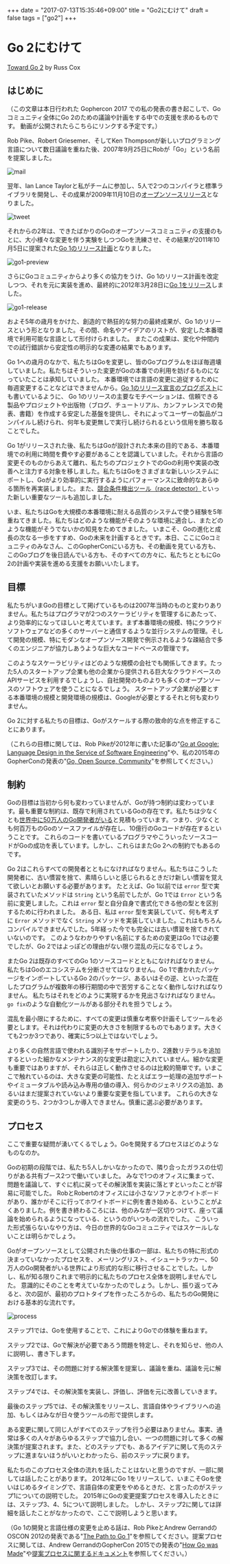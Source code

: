 +++
date = "2017-07-13T15:35:46+09:00"
title = "Go2にむけて"
draft = false
tags = ["go2"]
+++

# Go 2にむけて
[Toward Go 2](https://blog.golang.org/toward-go2) by Russ Cox

## はじめに

（この文章は本日行われた Gophercon 2017 での私の発表の書き起こしで、Goコミュニティ全体にGo 2のための議論や計画をする中での支援を求めるものです。
動画が公開されたらこちらにリンクする予定です。）

Rob Pike、Robert Griesemer、そしてKen Thompsonが新しいプログラミング言語について数日議論を重ねた後、2007年9月25日にRobが「Go」という名前を提案しました。

![mail](./mail.png)

翌年、Ian Lance Taylorと私がチームに参加し、5人で2つのコンパイラと標準ライブラリを開発し、その成果が2009年11月10日の[オープンソースリリース](https://opensource.googleblog.com/2009/11/hey-ho-lets-go.html)となりました。

![tweet](./tweet.png)

それからの2年は、できたばかりのGoのオープンソースコミュニティの支援のもとに、大小様々な変更を伴う実験をしつつGoを洗練させ、その結果が2011年10月5日に提案された[Go 1のリリース計画](https://blog.golang.org/preview-of-go-version-1)となりました。

![go1-preview](./go1-preview.png)

さらにGoコミュニティからより多くの協力をうけ、Go 1のリリース計画を改定しつつ、それを元に実装を進め、最終的に2012年3月28日に[Go 1をリリース](https://blog.golang.org/go-version-1-is-released)しました。

![go1-release](./go1-release.png)

およそ5年の歳月をかけた、創造的で熱狂的な努力の最終成果が、Go 1のリリースという形となりました。その間、命名やアイデアのリストが、安定した本番環境で利用可能な言語として形付けられました。
またこの成果は、変化や仲間内での試行錯誤から安定性の明示的な変遷の結果でもあります。

Go 1への歳月のなかで、私たちはGoを変更し、皆のGoプログラムをほぼ毎週壊していました。私たちはそういった変更がGoの本番での利用を妨げるものになっていたことは承知していました。
本番環境では言語の変更に追従するために毎週変更することなどはできませんから。[Go 1のリリース宣言のブログポスト](https://blog.golang.org/go-version-1-is-released)にも書いているように、
Go 1のリリースの主要なモチベーションは、信頼できる製品やプロジェクトや出版物（ブログ、チュートリアル、カンファレンスでの発表、書籍）を作成する安定した基盤を提供し、それによってユーザーの製品がコンパイルし続けられ、何年も変更無しで実行し続けられるという信用を勝ち取ることでした。

Go 1がリリースされた後、私たちはGoが設計された本来の目的である、本番環境での利用に時間を費やす必要があることを認識していました。それから言語の変更そのものからあえて離れ、私たちのプロジェクトでのGoの利用や実装の改善へと注力する対象を移しました。私たちはGoをさまざまな新しいシステムにポートし、Goがより効率的に実行するようにパフォーマンスに致命的なあらゆる箇所を再実装しました。また、[競合条件検出ツール（race detector）](https://blog.golang.org/race-detector)といった新しい重要なツールも追加しました。

いま、私たちはGoを大規模の本番環境に耐える品質のシステムで使う経験を5年重ねてきました。私たちはどのような機能がそのような環境に適合し、またどのような機能がそうでないかの知見をためてきました。
いまこそ、Goの進化と成長の次なる一歩をすすめ、Goの未来を計画するときです。本日、ここにGoコミュニティのみなさん、このGopherConにいる方も、その動画を見ている方も、このGoブログを後日読んでいる方も、そのすべての方々に、私たちとともにGo 2の計画や実装を進める支援をお願いいたします。

## 目標

私たちがいまGoの目標として掲げているものは2007年当時のものと変わりありません。私たちはプログラマが2つのスケーラビリティを管理するにあたって、より効率的になってほしいと考えています。まず本番環境の規模、特にクラウドソフトウェアなどの多くのサーバーと通信するような並行システムの管理。そして開発の規模、特にモダンなオープンソース開発で例示されるような疎結合で多くのエンジニアが協力しあうような巨大なコードベースの管理です。

このようなスケーラビリティはどのような規模の会社でも関係してきます。たった5人のスタートアップ企業も他の企業から提供される巨大なクラウドベースのAPIサービスを利用するでしょうし、自社開発のものよりも多くのオープンソースのソフトウェアを使うことになるでしょう。
スタートアップ企業が必要とする本番環境の規模と開発環境の規模は、Googleが必要とするそれと何も変わりません。

Go 2に対する私たちの目標は、Goがスケールする際の致命的な点を修正することにあります。

（これらの目標に関しては、Rob Pikeが2012年に書いた記事の"[Go at Google: Language Design in the Service of Software Engineering](https://talks.golang.org/2012/splash.article)"や、私の2015年のGopherConの発表の"[Go, Open Source, Community](https://blog.golang.org/open-source)"を参照してください。）

## 制約

Goの目標は当初から何も変わっていませんが、Goが持つ制約は変わっています。最も重要な制約は、既存で利用されているGoの存在です。私たちは少なくとも[世界中に50万人のGo開発者がいる](https://research.swtch.com/gophercount)と見積もっています。つまり、少なくとも何百万ものGoのソースファイルが存在し、10億行のGoコードが存在するということです。
これらのコードを書いているプログラマやこういったソースコードがGoの成功を表しています。しかし、これらはまたGo 2への制約でもあるのです。

Go 2はこれらすべての開発者とともになければなりません。私たちはこうした開発者に、古い慣習を捨て、素晴らしいと感じられるときだけ新しい慣習を覚えて欲しいとお願いする必要があります。
たとえば、Go 1以前では `error` 型で実装されていたメソッドは `String` という名前でしたが、Go 1では `Error` という名前に変更しました。これは `error` 型と自分自身で書式化できる他の型とを区別するために行われました。
ある日、私は `error` 型を実装していて、何も考えずに `Error` メソッドでなく `String` メソッドを実装していました。これはもちろんコンパイルできませんでした。5年経った今でも完全には古い慣習を捨てきれていないのです。
このようなわかりやすい名前にするための変更はGo 1では必要でしたが、Go 2ではよっぽどの理由がない限り混乱の元になるでしょう。

またGo 2は既存のすべてのGo 1のソースコードとともになければなりません。私たちはGoのエコシステムを分断させてはなりません。Go 1で書かれたパッケージをインポートしているGo 2のパッケージ、あるいはその逆、といった混在したプログラムが複数年の移行期間の中で苦労することなく動作しなければなりません。
私たちはそれをどのように実現するかを見出さなければなりません。`go fix`のような自動化ツールがある部分それを担うでしょう。

混乱を最小限にするために、すべての変更は慎重な考察や計画そしてツールを必要とします。それは代わりに変更の大きさを制限するものでもあります。大きくても2つか3つであり、確実に5つ以上ではないでしょう。

より多くの自然言語で使われる識別子をサポートしたり、2進数リテラルを追加するといった細かなメンテナンス的な変更は勘定に入れていません。細かな変更も重要ではありますが、それらは正しく動作させるのは比較的簡単です。いまここで触れているのは、大きな変更の可能性、たとえばエラー処理の追加サポートやイミュータブルや読み込み専用の値の導入、何らかのジェネリクスの追加、あるいはまだ提案されていないより重要な変更を指しています。
これらの大きな変更のうち、2つか3つしか導入できません。慎重に選ぶ必要があります。

## プロセス

ここで重要な疑問が湧いてくるでしょう。Goを開発するプロセスはどのようなものなのか。

Goの初期の段階では、私たち5人しかいなかったので、隣り合ったガラスの仕切りがある共有ブース2つで働いていました。
みなで1つのオフィスに集まって、問題を議論して、すぐに机に戻ってその解決策を実装に落とすといったことが容易に可能でした。
RobとRobertのオフィスには小さなソファとホワイトボードがあり、誰かがそこに行ってホワイトボードに例を書き始める、ということがよくありました。例を書き終わるころには、他のみなが一区切りつけて、座って議論を始められるようになっている、というのがいつもの流れでした。
こういった形式張らないなやり方は、今日の世界的なGoコミュニティではスケールしないことは明らかでしょう。

Goがオープンソースとして公開された後の仕事の一部は、私たちの特に形式の決まっていなかったプロセスを、メーリングリスト、イシュートラッカー、50万人のGo開発者がいる世界により形式的な形に移行させることでした。しかし、私が知る限りこれまで明示的に私たちのプロセス全体を説明しませんでした。
意識的にそのことを考えていなかったのでしょう。しかし、振り返ってみると、次の図が、最初のプロトタイプを作ったころからの、私たちのGo開発における基本的な流れです。

![process](./process.png)

ステップ1では、Goを使用することで、これによりGoでの体験を重ねます。

ステップ2では、Goで解決が必要であろう問題を特定し、それを知らせ、他の人に説明し、書き下します。

ステップ3では、その問題に対する解決策を提案し、議論を重ね、議論を元に解決策を改訂します。

ステップ4では、その解決策を実装し、評価し、評価を元に改善していきます。

最後のステップ5では、その解決策をリリースし、言語自体やライブラリへの追加、もしくはみなが日々使うツールの形で提供します。

ある変更に関して同じ人がすべてのステップを行う必要はありません。事実、通常は多くの人々があらゆるステップで協力し合い、一つの問題に対して多くの解決策が提案されます。また、どのステップでも、あるアイデアに関して先のステップに進まないほうがいいとわかったら、前のステップに戻ります。

私たちのこのプロセス全体の流れを話したことはないと思うのですが、一部に関しては話したことがあります。
2012年にGo 1をリリースして、いまこそGoを使いはじめるタイミングで、言語自体の変更をやめるときだ、と言ったのがステップ1についての説明でした。
2015年にGoの変更提案プロセスを導入したときには、ステップ3、4、5について説明しました。
しかし、ステップ2に関しては詳細を話したことがなかったので、ここで説明しようと思います。

（Go 1の開発と言語仕様の変更を止める話は、Rob PikeとAndrew GerrandのOSCON 2012の発表である"[The Path to Go 1](https://blog.golang.org/the-path-to-go-1)"を参照してください。提案プロセスに関しては、Andrew GerrandのGopherCon 2015での発表の"[How Go was Made](https://www.youtube.com/watch?v=0ht89TxZZnk)"や[提案プロセスに関するドキュメント](https://golang.org/s/proposal)を参照してください。）



